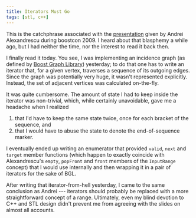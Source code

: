 ```yaml
---
title: Iterators Must Go
tags: [stl, c++]
---
```


This is the catchphrase associated with the [presentation][1] given by Andrei Alexandrescu during boostcon 2009. I heard about that blasphemy a while ago, but I had neither the  time, nor the interest to read it back then.

I finally read it today. You see, I was implementing an incidence graph (as defined by [Boost Graph Library][2]) yesterday; to do that one has to write an iterator that, for a given vertex, traverses a sequence of its outgoing edges. Since the graph was potentially very huge, it wasn't represented explicitly. Instead, the set of adjacent vertices was calculated on-the-fly.

  [1]: http://www.boostcon.com/site-media/var/sphene/sphwiki/attachment/2009/05/08/iterators-must-go.pdf
  [2]: http://www.boost.org/doc/libs/release/libs/graph/

It was quite cumbersome. The amount of state I had to keep inside the iterator was non-trivial, which, while certainly unavoidable, gave me a headache when I realized

 1. that I'd have to keep the same state twice, once for each bracket of the sequence, and
 2. that I would have to abuse the state to denote the end-of-sequence marker.

I eventually ended up writing an enumerator that provided `valid`, `next` and `target` member functions (which happen to exactly coincide with Alexandrescu's `empty`, `popFront` and `front` members of the `InputRange` concept) that I would use internally and then wrapping it in a pair of iterators for the sake of BGL.

After writing that iterator-from-hell yesterday, I came to the same conclusion as Andrei --- iterators should probably be replaced with a more straightforward concept of a range. Ultimately, even my blind devotion to C++ and STL design didn't prevent me from agreeing with the slides on almost all accounts.
